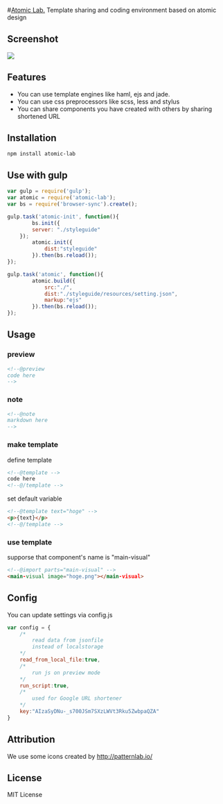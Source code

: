 #[Atomic Lab.](http://steelydylan.github.io/atomic-lab/)
Template sharing and coding environment based on atomic design

## Screenshot
<img src="https://raw.github.com/steelydylan/atomic-lab/master/screenshot.png"></img>

## Features

- You can use template engines like haml, ejs and jade.
- You can use css preprocessors like scss, less and stylus
- You can share components you have created with others by sharing shortened URL

## Installation

```
npm install atomic-lab
```

## Use with gulp

```js
var gulp = require('gulp');
var atomic = require('atomic-lab');
var bs = require('browser-sync').create();

gulp.task('atomic-init', function(){
		bs.init({
        server: "./styleguide"
    });
		atomic.init({
			dist:"styleguide"
		}).then(bs.reload());
});

gulp.task('atomic', function(){
		atomic.build({
			src:"./",
			dist:"./styleguide/resources/setting.json",
			markup:"ejs"
		}).then(bs.reload());
});
```

## Usage

### preview
```html
<!--@preview
code here
-->
```

### note
```html
<!--@note
markdown here
-->
```

### make template

define template
```html
<!--@template -->
code here
<!--@/template -->
```

set default variable
```html
<!--@template text="hoge" -->
<p>{text}</p>
<!--@/template -->
```

### use template
supporse that component's name is "main-visual"
```html
<!--@import parts="main-visual" -->
<main-visual image="hoge.png"></main-visual>
```

## Config
You can update settings via config.js

```js
var config = {
	/*
		read data from jsonfile
		instead of localstorage
	*/
	read_from_local_file:true,
	/*
		run js on preview mode
	*/
	run_script:true,
	/*
		used for Google URL shortener
	*/
	key:"AIzaSyDNu-_s700JSm7SXzLWVt3Rku5ZwbpaQZA"
}
```

## Attribution
We use some icons created by http://patternlab.io/
## License
MIT License
